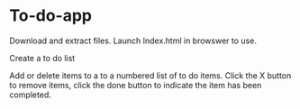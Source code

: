 # To-do-app

Download and extract files.  Launch Index.html in browswer to use.


Create a to do list


Add or delete items to a to a numbered list of to do items.  Click the X button to remove items, click the done button to indicate the item has been completed.
